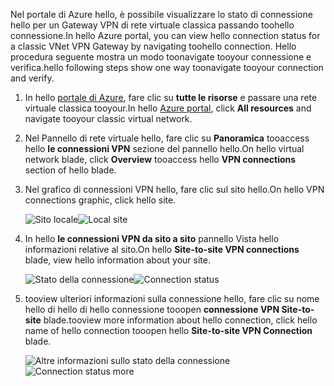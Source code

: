 <span data-ttu-id="3b77f-101">Nel portale di Azure hello, è possibile visualizzare lo stato di connessione hello per un Gateway VPN di rete virtuale classica passando toohello connessione.</span><span class="sxs-lookup"><span data-stu-id="3b77f-101">In hello Azure portal, you can view hello connection status for a classic VNet VPN Gateway by navigating toohello connection.</span></span> <span data-ttu-id="3b77f-102">Hello procedura seguente mostra un modo toonavigate tooyour connessione e verifica.</span><span class="sxs-lookup"><span data-stu-id="3b77f-102">hello following steps show one way toonavigate tooyour connection and verify.</span></span>

1. <span data-ttu-id="3b77f-103">In hello [portale di Azure](http://portal.azure.com), fare clic su **tutte le risorse** e passare una rete virtuale classica tooyour.</span><span class="sxs-lookup"><span data-stu-id="3b77f-103">In hello [Azure portal](http://portal.azure.com), click **All resources** and navigate tooyour classic virtual network.</span></span>
2. <span data-ttu-id="3b77f-104">Nel Pannello di rete virtuale hello, fare clic su **Panoramica** tooaccess hello **le connessioni VPN** sezione del pannello hello.</span><span class="sxs-lookup"><span data-stu-id="3b77f-104">On hello virtual network blade, click **Overview** tooaccess hello **VPN connections** section of hello blade.</span></span>
3. <span data-ttu-id="3b77f-105">Nel grafico di connessioni VPN hello, fare clic sul sito hello.</span><span class="sxs-lookup"><span data-stu-id="3b77f-105">On hello VPN connections graphic, click hello site.</span></span>

    <span data-ttu-id="3b77f-106">![Sito locale](./media/vpn-gateway-verify-connection-azureportal-classic/localsitename.png "Sito locale")</span><span class="sxs-lookup"><span data-stu-id="3b77f-106">![Local site](./media/vpn-gateway-verify-connection-azureportal-classic/localsitename.png "local site")</span></span>
4. <span data-ttu-id="3b77f-107">In hello **le connessioni VPN da sito a sito** pannello Vista hello informazioni relative al sito.</span><span class="sxs-lookup"><span data-stu-id="3b77f-107">On hello **Site-to-site VPN connections** blade, view hello information about your site.</span></span>

    <span data-ttu-id="3b77f-108">![Stato della connessione](./media/vpn-gateway-verify-connection-azureportal-classic/siteconnectstatus.png "Stato della connessione")</span><span class="sxs-lookup"><span data-stu-id="3b77f-108">![Connection status](./media/vpn-gateway-verify-connection-azureportal-classic/siteconnectstatus.png "Connection status")</span></span>
5. <span data-ttu-id="3b77f-109">tooview ulteriori informazioni sulla connessione hello, fare clic su nome hello di hello di hello connessione tooopen **connessione VPN Site-to-site** blade.</span><span class="sxs-lookup"><span data-stu-id="3b77f-109">tooview more information about hello connection, click hello name of hello connection tooopen hello **Site-to-site VPN Connection** blade.</span></span>

    <span data-ttu-id="3b77f-110">![Altre informazioni sullo stato della connessione](./media/vpn-gateway-verify-connection-azureportal-classic/connections4.png "Altre informazioni sullo stato della connessione")</span><span class="sxs-lookup"><span data-stu-id="3b77f-110">![Connection status more](./media/vpn-gateway-verify-connection-azureportal-classic/connections4.png "Connection status more info")</span></span>